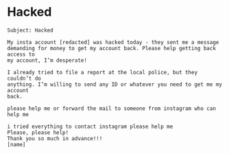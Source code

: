 # Hacked

    Subject: Hacked

    My insta account [redacted] was hacked today - they sent me a message
    demanding for money to get my account back. Please help getting back access to
    my account, I’m desperate!

    I already tried to file a report at the local police, but they couldn’t do
    anything. I’m willing to send any ID or whatever you need to get me my account
    back.

    please help me or forward the mail to someone from instagram who can help me

    i tried everything to contact instagram please help me
    Please, please help!
    Thank you so much in advance!!!
    [name]
